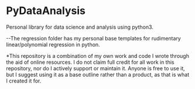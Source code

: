 # PyDataAnalysis
Personal library for data science and analysis using python3.


--The regression folder has my personal base templates for rudimentary linear/polynomial regression in python.


*This repository is a combination of my own work and code I wrote through the aid of online resources. I do not claim full credit for all work in this repository, nor do I actively support or maintain it. Anyone is free to use it, but I suggest using it as a base outline rather than a product, as that is what I created it for.
